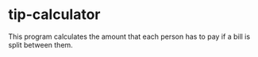 # tip-calculator
This program calculates the amount that each person has to pay if a bill is split between them.
